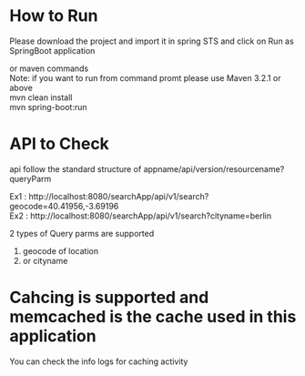 # How to Run 
Please download the project and import it in spring STS and click on Run as SpringBoot application

or maven commands   
Note: if you want to run from command promt please use Maven 3.2.1 or above   
mvn clean install   
mvn spring-boot:run 


# API to Check 
api follow the standard structure of appname/api/version/resourcename?queryParm   

Ex1 : http://localhost:8080/searchApp/api/v1/search?geocode=40.41956,-3.69196   
Ex2 : http://localhost:8080/searchApp/api/v1/search?cityname=berlin    

2 types of Query parms are supported 
1) geocode of location 
2) or cityname 

# Cahcing is supported and memcached is the cache used in this application
You can check the info logs for caching activity
